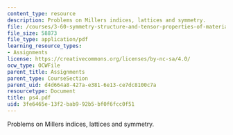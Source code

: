 ```yaml
---
content_type: resource
description: Problems on Millers indices, lattices and symmetry.
file: /courses/3-60-symmetry-structure-and-tensor-properties-of-materials-fall-2005/3fe6465e13f2bab992b5bf0f6fcc0f51_ps4.pdf
file_size: 58873
file_type: application/pdf
learning_resource_types:
- Assignments
license: https://creativecommons.org/licenses/by-nc-sa/4.0/
ocw_type: OCWFile
parent_title: Assignments
parent_type: CourseSection
parent_uid: d4d664a8-427a-e381-6e13-ce7dc8100c7a
resourcetype: Document
title: ps4.pdf
uid: 3fe6465e-13f2-bab9-92b5-bf0f6fcc0f51
---
```

Problems on Millers indices, lattices and symmetry.